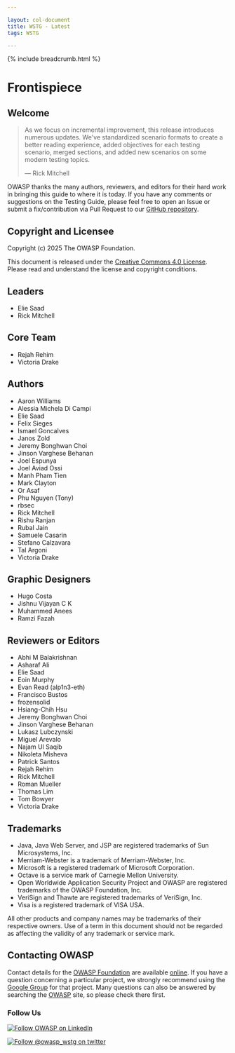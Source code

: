 ```yaml
---

layout: col-document
title: WSTG - Latest
tags: WSTG

---
```


{% include breadcrumb.html %}
# Frontispiece

## Welcome

> As we focus on incremental improvement, this release introduces numerous updates. We've standardized scenario formats to create a better reading experience, added objectives for each testing scenario, merged sections, and added new scenarios on some modern testing topics.
>
> — Rick Mitchell

OWASP thanks the many authors, reviewers, and editors for their hard work in bringing this guide to where it is today. If you have any comments or suggestions on the Testing Guide, please feel free to open an Issue or submit a fix/contribution via Pull Request to our [GitHub repository](https://github.com/OWASP/wstg/).

## Copyright and Licensee

Copyright (c) 2025 The OWASP Foundation.

This document is released under the [Creative Commons 4.0 License](https://creativecommons.org/licenses/by-sa/4.0/). Please read and understand the license and copyright conditions.

## Leaders

- Elie Saad
- Rick Mitchell

## Core Team

- Rejah Rehim
- Victoria Drake

## Authors

- Aaron Williams
- Alessia Michela Di Campi
- Elie Saad
- Felix Sieges
- Ismael Goncalves
- Janos Zold
- Jeremy Bonghwan Choi
- Jinson Varghese Behanan
- Joel Espunya
- Joel Aviad Ossi
- Manh Pham Tien
- Mark Clayton
- Or Asaf
- Phu Nguyen (Tony)
- rbsec
- Rick Mitchell
- Rishu Ranjan
- Rubal Jain
- Samuele Casarin
- Stefano Calzavara
- Tal Argoni
- Victoria Drake

## Graphic Designers

- Hugo Costa
- Jishnu Vijayan C K
- Muhammed Anees
- Ramzi Fazah

## Reviewers or Editors

- Abhi M Balakrishnan
- Asharaf Ali
- Elie Saad
- Eoin Murphy
- Evan Read (alp1n3-eth)
- Francisco Bustos
- frozensolid
- Hsiang-Chih Hsu
- Jeremy Bonghwan Choi
- Jinson Varghese Behanan
- Lukasz Lubczynski
- Miguel Arevalo
- Najam Ul Saqib
- Nikoleta Misheva
- Patrick Santos
- Rejah Rehim
- Rick Mitchell
- Roman Mueller
- Thomas Lim
- Tom Bowyer
- Victoria Drake

## Trademarks

- Java, Java Web Server, and JSP are registered trademarks of Sun Microsystems, Inc.
- Merriam-Webster is a trademark of Merriam-Webster, Inc.
- Microsoft is a registered trademark of Microsoft Corporation.
- Octave is a service mark of Carnegie Mellon University.
- Open Worldwide Application Security Project and OWASP are registered trademarks of the OWASP Foundation, Inc.
- VeriSign and Thawte are registered trademarks of VeriSign, Inc.
- Visa is a registered trademark of VISA USA.

All other products and company names may be trademarks of their respective owners. Use of a term in this document should not be regarded as affecting the validity of any trademark or service mark.

## Contacting OWASP

Contact details for the [OWASP Foundation](https://owasp.org/) are available [online](https://owasp.org/contact/). If you have a question concerning a particular project, we strongly recommend using the [Google Group](https://groups.google.com/a/owasp.org/forum/) for that project. Many questions can also be answered by searching the [OWASP](https://owasp.org/) site, so please check there first.

### Follow Us

[![Follow OWASP on LinkedIn](images/follow_badge.png)](https://www.linkedin.com/company/owasp/)

[![Follow @owasp_wstg on twitter](https://img.shields.io/twitter/follow/owasp_wstg?style=social)](https://twitter.com/owasp_wstg)

